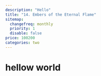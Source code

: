 ```yaml
---
description: "Hello"
title: "14.	Embers of the Eternal Flame"
sitemap:
  changefreq: monthly
  priority: 1
  disable: false
price: 100200
categories: two
---
```


# hellow world
